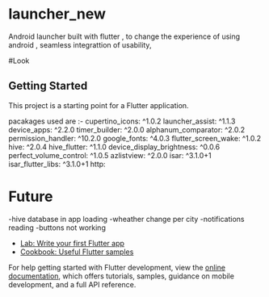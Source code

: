 # launcher_new

Android launcher built with flutter , to change the experience of using android , seamless integrattion of usability,

#Look




## Getting Started

This project is a starting point for a Flutter application.

pacakages used are :-
  cupertino_icons: ^1.0.2
  launcher_assist: ^1.1.3
  device_apps: ^2.2.0
  timer_builder: ^2.0.0
  alphanum_comparator: ^2.0.2
  permission_handler: ^10.2.0
  google_fonts: ^4.0.3
  flutter_screen_wake: ^1.0.2
  hive: ^2.0.4
  hive_flutter: ^1.1.0
  device_display_brightness: ^0.0.6
  perfect_volume_control: ^1.0.5
  azlistview: ^2.0.0
  isar: ^3.1.0+1
  isar_flutter_libs: ^3.1.0+1
  http:


# Future 

  -hive database in  app loading 
  -wheather change per city
  -notifications reading
  -buttons not working 

  

- [Lab: Write your first Flutter app](https://docs.flutter.dev/get-started/codelab)
- [Cookbook: Useful Flutter samples](https://docs.flutter.dev/cookbook)

For help getting started with Flutter development, view the
[online documentation](https://docs.flutter.dev/), which offers tutorials,
samples, guidance on mobile development, and a full API reference.
